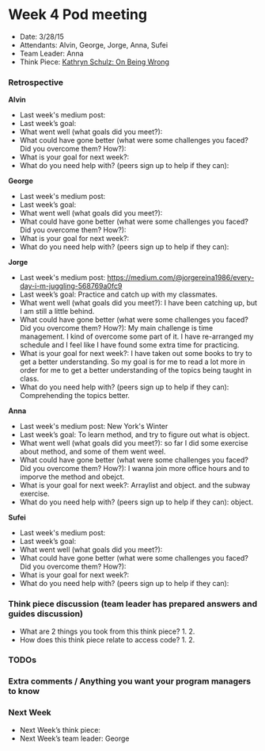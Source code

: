 # Week 4 Pod meeting

* Date: 3/28/15
* Attendants: Alvin, George, Jorge, Anna, Sufei
* Team Leader: Anna
* Think Piece: [Kathryn Schulz: On Being Wrong](http://www.ted.com/talks/kathryn_schulz_on_being_wrong)

### Retrospective

**Alvin**

* Last week's medium post: 
* Last week’s goal: 
* What went well (what goals did you meet?):
* What could have gone better (what were some challenges you faced? Did you overcome them? How?): 
* What is your goal for next week?: 
* What do you need help with? (peers sign up to help if they can): 

**George**

* Last week's medium post: 
* Last week’s goal: 
* What went well (what goals did you meet?): 
* What could have gone better (what were some challenges you faced? Did you overcome them? How?): 
* What is your goal for next week?: 
* What do you need help with? (peers sign up to help if they can): 

**Jorge**

* Last week's medium post: https://medium.com/@jorgereina1986/every-day-i-m-juggling-568769a0fc9
* Last week’s goal: Practice and catch up with my classmates.
* What went well (what goals did you meet?): I have been catching up, but I am still a little behind.
* What could have gone better (what were some challenges you faced? Did you overcome them? How?): My main challenge is time management. I kind of overcome some part of it. I have re-arranged my schedule and I feel like I have found some extra time for practicing.
* What is your goal for next week?: I have taken out some books to try to get a better understanding. So my goal is for me to read a lot more in order for me to get a better understanding of the topics being taught in class.
* What do you need help with? (peers sign up to help if they can): Comprehending the topics better.

**Anna**

* Last week's medium post: New York's Winter
* Last week’s goal: To learn method, and try to figure out what is object. 
* What went well (what goals did you meet?): so far I did some exercise about method, and some of them went weel.
* What could have gone better (what were some challenges you faced? Did you overcome them? How?): I wanna join more office hours and to imporve the method and obejct. 
* What is your goal for next week?: Arraylist and object. and the subway exercise. 
* What do you need help with? (peers sign up to help if they can): object. 

**Sufei**

* Last week's medium post: 
* Last week’s goal: 
* What went well (what goals did you meet?): 
* What could have gone better (what were some challenges you faced? Did you overcome them? How?): 
* What is your goal for next week?: 
* What do you need help with? (peers sign up to help if they can): 

### Think piece discussion (team leader has prepared answers and guides discussion)

* What are 2 things you took from this think piece?
  1. 
  2. 
* How does this think piece relate to access code?
  1. 
  2. 

### TODOs

### Extra comments / Anything you want your program managers to know

### Next Week

* Next Week’s think piece:
* Next Week’s team leader: George
